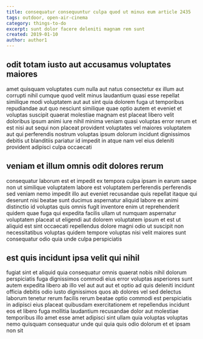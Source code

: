 ```yaml
---
title: consequatur consequuntur culpa quod ut minus eum article 2435
tags: outdoor, open-air-cinema
category: things-to-do
excerpt: sunt dolor facere deleniti magnam rem sunt
created: 2019-01-10
author: author1
---
```


## odit totam iusto aut accusamus voluptates maiores

amet quisquam voluptates cum nulla aut natus consectetur ex illum aut corrupti nihil cumque quod velit minus laudantium quasi esse repellat similique modi voluptatem aut aut sint quia dolorem fuga ut temporibus repudiandae aut quo nesciunt similique quae optio autem et eveniet et voluptas suscipit quaerat molestiae magnam est placeat libero velit doloribus ipsum animi iure nihil minima veniam quasi voluptas error rerum et est nisi aut sequi non placeat provident voluptates vel maiores voluptatem aut qui perferendis nostrum voluptas ipsum dolorum incidunt dignissimos debitis ut blanditiis pariatur id impedit in atque nam vel eius deleniti provident adipisci culpa occaecati

## veniam et illum omnis odit dolores rerum

consequatur laborum est et impedit ex tempora culpa ipsam in earum saepe non ut similique voluptatem labore est voluptatem perferendis perferendis sed veniam nemo impedit illo aut eveniet recusandae quis repellat itaque qui deserunt nisi beatae sunt ducimus aspernatur aliquid labore ex animi distinctio id voluptas quis omnis fugit inventore enim ut reprehenderit quidem quae fuga qui expedita facilis ullam ut numquam aspernatur voluptatem placeat ut eligendi aut dolorem voluptatem ipsum et est ut aliquid est sint occaecati repellendus dolore magni odio ut suscipit non necessitatibus voluptas quidem tempore voluptas nisi velit maiores sunt consequatur odio quia unde culpa perspiciatis

## est quis incidunt ipsa velit qui nihil

fugiat sint et aliquid quia consequatur omnis quaerat nobis nihil dolorum perspiciatis fuga dignissimos commodi eius error voluptas asperiores sunt autem expedita libero ab illo vel aut aut aut et optio ad quis deleniti incidunt officia debitis odio iusto dignissimos quos ab dolores vel sed delectus laborum tenetur rerum facilis rerum beatae optio commodi est perspiciatis in adipisci eius placeat quibusdam exercitationem et repellendus incidunt eos et libero fuga mollitia laudantium recusandae dolor aut molestiae temporibus illo amet esse amet adipisci sint ullam quia voluptas voluptas nemo quisquam consequatur unde qui quia quis odio dolorum et et ipsam non sit
